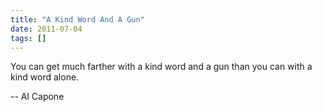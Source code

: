 ```yaml
---
title: "A Kind Word And A Gun"
date: 2011-07-04
tags: []
---
```


You can get much farther with a kind word and a gun than you can with a kind
word alone.

-- Al Capone
